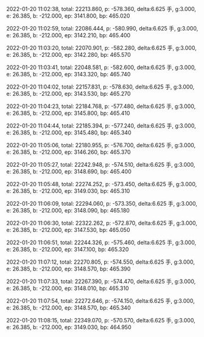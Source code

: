 2022-01-20 11:02:38, total: 22213.860, p: -578.360, delta:6.625 手, g:3.000, e: 26.385, b: -212.000, ep: 3141.800, bp: 465.020

2022-01-20 11:02:59, total: 22086.444, p: -580.990, delta:6.625 手, g:3.000, e: 26.385, b: -212.000, ep: 3142.210, bp: 465.400

2022-01-20 11:03:20, total: 22070.901, p: -582.280, delta:6.625 手, g:3.000, e: 26.385, b: -212.000, ep: 3142.280, bp: 465.570

2022-01-20 11:03:41, total: 22048.581, p: -582.600, delta:6.625 手, g:3.000, e: 26.385, b: -212.000, ep: 3143.320, bp: 465.740

2022-01-20 11:04:02, total: 22157.831, p: -578.630, delta:6.625 手, g:3.000, e: 26.385, b: -212.000, ep: 3143.530, bp: 465.270

2022-01-20 11:04:23, total: 22184.768, p: -577.480, delta:6.625 手, g:3.000, e: 26.385, b: -212.000, ep: 3145.800, bp: 465.410

2022-01-20 11:04:44, total: 22185.394, p: -577.240, delta:6.625 手, g:3.000, e: 26.385, b: -212.000, ep: 3145.480, bp: 465.340

2022-01-20 11:05:06, total: 22180.955, p: -576.700, delta:6.625 手, g:3.000, e: 26.385, b: -212.000, ep: 3146.260, bp: 465.370

2022-01-20 11:05:27, total: 22242.948, p: -574.510, delta:6.625 手, g:3.000, e: 26.385, b: -212.000, ep: 3148.690, bp: 465.400

2022-01-20 11:05:48, total: 22274.252, p: -573.450, delta:6.625 手, g:3.000, e: 26.385, b: -212.000, ep: 3149.030, bp: 465.310

2022-01-20 11:06:09, total: 22294.060, p: -573.350, delta:6.625 手, g:3.000, e: 26.385, b: -212.000, ep: 3148.090, bp: 465.180

2022-01-20 11:06:30, total: 22322.262, p: -572.870, delta:6.625 手, g:3.000, e: 26.385, b: -212.000, ep: 3147.530, bp: 465.050

2022-01-20 11:06:51, total: 22244.326, p: -575.460, delta:6.625 手, g:3.000, e: 26.385, b: -212.000, ep: 3147.100, bp: 465.320

2022-01-20 11:07:12, total: 22270.805, p: -574.550, delta:6.625 手, g:3.000, e: 26.385, b: -212.000, ep: 3148.570, bp: 465.390

2022-01-20 11:07:33, total: 22267.390, p: -574.470, delta:6.625 手, g:3.000, e: 26.385, b: -212.000, ep: 3148.010, bp: 465.310

2022-01-20 11:07:54, total: 22272.646, p: -574.150, delta:6.625 手, g:3.000, e: 26.385, b: -212.000, ep: 3148.570, bp: 465.340

2022-01-20 11:08:15, total: 22349.070, p: -570.570, delta:6.625 手, g:3.000, e: 26.385, b: -212.000, ep: 3149.030, bp: 464.950